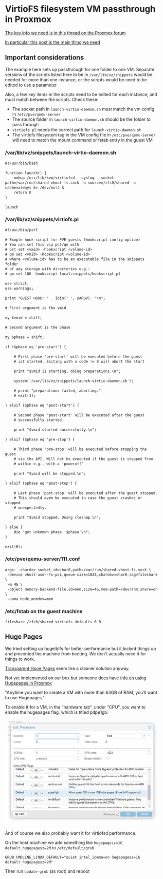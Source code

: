 
# VirtioFS filesystem VM passthrough in Proxmox

[The key info we need is in this thread on the Proxmox forum](https://forum.proxmox.com/threads/virtiofs-support.77889/)

[In particular this post is the main thing we need](https://forum.proxmox.com/threads/virtiofs-support.77889/page-2#post-527012)

## Important considerations

The example here sets up passthrough for one folder to one VM. Separate versions of the scripts listed here to be in `/var/lib/vz/snippets` would be needed for more than one instance, or the scripts would be need to be edited to use a parameter

Also, a few key items in the scripts need to be edited for each instance, and must match between the scripts. Check these:

- The socket path in `launch-virtio-daemon.sh` must match the vm config in `/etc/pve/qemu-server`
- The source folder in `launch-virtio-daemon.sh` should be the folder to pass through
- `virtiofs.pl` needs the correct path for `launch-virtio-daemon.sh`
- The virtiofs filesystem tag in the VM config file in `/etc/pve/qemu-server` will need to match the mount command or fstab entry in the guest VM

### /var/lib/vz/snippets/launch-virtio-daemon.sh
```
#!/usr/bin/bash

function launch() {
    nohup /usr/lib/kvm/virtiofsd --syslog --socket-path=/var/run/shared-vhost-fs.sock -o source=/zfs0/shared -o cache=always &> /dev/null &
    return 0
}

launch
```

### /var/lib/vz/snippets/virtiofs.pl
```
#!/usr/bin/perl

# Exmple hook script for PVE guests (hookscript config option)
# You can set this via pct/qm with
# pct set <vmid> -hookscript <volume-id>
# qm set <vmid> -hookscript <volume-id>
# where <volume-id> has to be an executable file in the snippets folder
# of any storage with directories e.g.:
# qm set 100 -hookscript local:snippets/hookscript.pl

use strict;
use warnings;

print "GUEST HOOK: " . join(' ', @ARGV). "\n";

# First argument is the vmid

my $vmid = shift;

# Second argument is the phase

my $phase = shift;

if ($phase eq 'pre-start') {

    # First phase 'pre-start' will be executed before the guest
    # ist started. Exiting with a code != 0 will abort the start

    print "$vmid is starting, doing preparations.\n";

    system('/var/lib/vz/snippets/launch-virtio-daemon.sh');

    # print "preparations failed, aborting."
    # exit(1);

} elsif ($phase eq 'post-start') {

    # Second phase 'post-start' will be executed after the guest
    # successfully started.

    print "$vmid started successfully.\n";

} elsif ($phase eq 'pre-stop') {

    # Third phase 'pre-stop' will be executed before stopping the guest
    # via the API. Will not be executed if the guest is stopped from
    # within e.g., with a 'poweroff'

    print "$vmid will be stopped.\n";

} elsif ($phase eq 'post-stop') {

    # Last phase 'post-stop' will be executed after the guest stopped.
    # This should even be executed in case the guest crashes or stopped
    # unexpectedly.

    print "$vmid stopped. Doing cleanup.\n";

} else {
    die "got unknown phase '$phase'\n";
}

exit(0);

```

### /etc/pve/qemu-server/111.conf

```
args: -chardev socket,id=char0,path=/var/run/shared-vhost-fs.sock \
 -device vhost-user-fs-pci,queue-size=1024,chardev=char0,tag=fileshare \
 -m 4G \
 -object memory-backend-file,id=mem,size=4G,mem-path=/dev/shm,share=on \
 -numa node,memdev=mem
```

### /etc/fstab on the guest machine

```
fileshare /zfs0/shared virtiofs defaults 0 0
```


## Huge Pages

We tried setting up hugetblfs for better performance but it locked things up and prevented the machine from booting. We don't actually need it for things to work.

[Transparent Huge Pages](https://docs.kernel.org/admin-guide/mm/transhuge.html) seem like a cleaner solution anyway.

Not yet implemented on our box but someone does have [info on using Hugepages in Proxmox](https://docs.renderex.ae/posts/Enabling-hugepages/)

"Anytime you want to create a VM with more than 64GB of RAM, you’ll want to use Hugepages."

To enable it for a VM, in the "hardware tab", under "CPU", you want to enable the hugepages flag, which is titled pdpe1gb.

![hugepages-proxmox_1](hugepages-proxmox_1.png)

And of course we also probably want it for virtiofsd performance.

On the host machine we add something like `hugepagesz=1G default_hugepagesz=2M` to `/etc/default/grub`

```
GRUB_CMDLINE_LINUX_DEFAULT="quiet intel_iommu=on hugepagesz=1G default_hugepagesz=2M"
```

Then run `update-grub` (as root) and reboot





